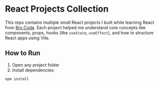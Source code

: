 # React Projects Collection

This repo contains multiple small React projects I built while learning React from [Bro Code](https://www.youtube.com/@BroCodez). Each project helped me understand core concepts like components, props, hooks (like `useState`, `useEffect`), and how to structure React apps using Vite.

## How to Run

1. Open any project folder
2. Install dependencies:

```bash
npm install
